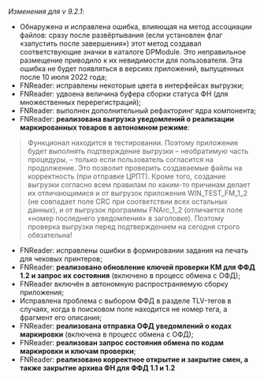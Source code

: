 _Изменения для v 9.2.1_:
- Обнаружена и исправлена ошибка, влияющая на метод ассоциации файлов: сразу после развёртывания (если установлен флаг «запустить после завершения») этот метод создавал соответствующие значки в каталоге DPModule. Это неправильное размещение приводило к их невидимости для пользователя. Эта ошибка не будет появляться в версиях приложений, выпущенных после 10 июля 2022 года;
- FNReader: исправлены некоторые цвета в интерфейсах выгрузки;
- FNReader: удвоена величина буфера сборки статуса ФН (для множественных перерегистраций);
- FNReader: выполнен дополнительный рефакторинг ядра компонента;
- FNReader: **реализована выгрузка уведомлений о реализации маркированных товаров в автономном режиме**:

> Функционал находится в тестировании. Поэтому приложение будет выполнять подтверждение выгрузки –
> необратимую часть процедуры, – только если пользователь согласится на продолжение. Это позволит
> проверить создаваемые файлы на корректность (при отправке ЦРПТ).
> Кроме того, создание выгрузки согласно всем правилам по каким-то причинам делает их отличающимися
> и от выгрузок приложения WIN_TEST_FM_1_2 (не совпадает поле CRC при соответствии всех остальных данных),
> и от выгрузок программы FNArc_1_2 (отличается поле «номер последнего уведомления» в заголовке).
> Поэтому проверка выгрузки перед подтверждением на сегодня строго обязательна!

- FNReader: исправлены ошибки в формировании задания на печать для чековых принтеров;
- FNReader: **реализовано обновление ключей проверки КМ для ФФД 1.2 и запрос их состояния** (включено в процесс обмена с ОФД);
- FNReader включён в автономную распространяемую сборку приложения;
- Исправлена проблема с выбором ФФД в разделе TLV-тегов в случаях, когда в поисковом поле находится не номер тега, а фрагмент его описания;
- FNReader: **реализована отправка ОФД уведомлений о кодах маркировки** (включена в процесс обмена с ОФД);
- FNReader: **реализован запрос состояния обмена по кодам маркировки и ключам проверки**;
- FNReader: **реализовано корректное открытие и закрытие смен, а также закрытие архива ФН для ФФД 1.1 и 1.2**
